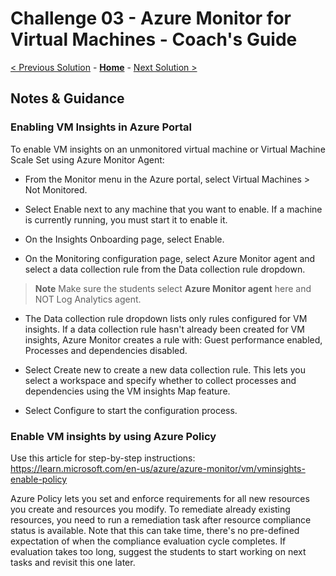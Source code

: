 # Challenge 03 - Azure Monitor for Virtual Machines - Coach's Guide 

[< Previous Solution](./Solution-02.md) - **[Home](./README.md)** - [Next Solution >](./Solution-04.md)

## Notes & Guidance

### Enabling VM Insights in Azure Portal

To enable VM insights on an unmonitored virtual machine or Virtual Machine Scale Set using Azure Monitor Agent:

- From the Monitor menu in the Azure portal, select Virtual Machines > Not Monitored.

- Select Enable next to any machine that you want to enable. If a machine is currently running, you must start it to enable it.

- On the Insights Onboarding page, select Enable.

- On the Monitoring configuration page, select Azure Monitor agent and select a data collection rule from the Data collection rule dropdown.

>**Note** Make sure the students select **Azure Monitor agent** here and NOT Log Analytics agent.

- The Data collection rule dropdown lists only rules configured for VM insights. If a data collection rule hasn't already been created for VM insights, Azure Monitor creates a rule with: Guest performance enabled, Processes and dependencies disabled.

- Select Create new to create a new data collection rule. This lets you select a workspace and specify whether to collect processes and dependencies using the VM insights Map feature.

- Select Configure to start the configuration process. 

### Enable VM insights by using Azure Policy

Use this article for step-by-step instructions:
https://learn.microsoft.com/en-us/azure/azure-monitor/vm/vminsights-enable-policy

Azure Policy lets you set and enforce requirements for all new resources you create and resources you modify. To remediate already existing resources, you need to run a remediation task after resource compliance status is available. Note that this can take time, there's no pre-defined expectation of when the compliance evaluation cycle completes. If evaluation takes too long, suggest the students to start working on next tasks and revisit this one later.
